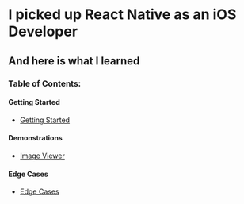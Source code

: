 # I picked up React Native as an iOS Developer
## And here is what I learned

### Table of Contents:

#### Getting Started
- [Getting Started](GettingStarted.md)

#### Demonstrations
- [Image Viewer](ImageViewer.md)

#### Edge Cases
- [Edge Cases](EdgeCases.md)
